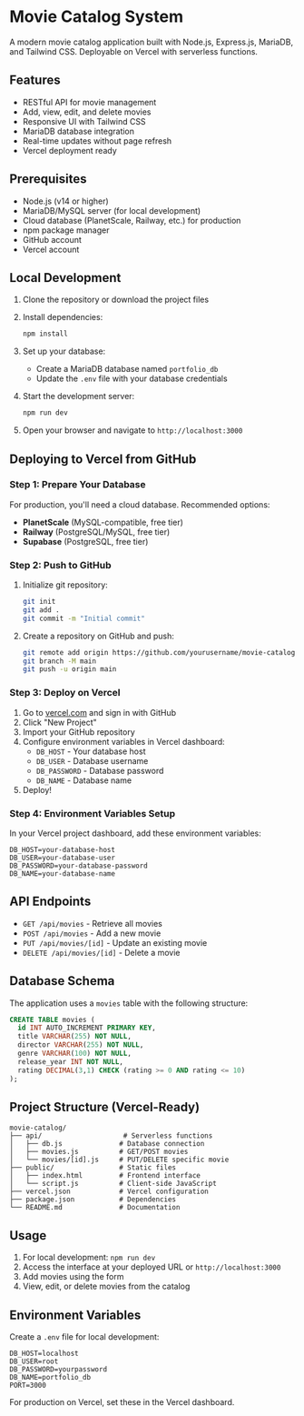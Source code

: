 # Movie Catalog System

A modern movie catalog application built with Node.js, Express.js, MariaDB, and Tailwind CSS. Deployable on Vercel with serverless functions.

## Features

- RESTful API for movie management
- Add, view, edit, and delete movies
- Responsive UI with Tailwind CSS
- MariaDB database integration
- Real-time updates without page refresh
- Vercel deployment ready

## Prerequisites

- Node.js (v14 or higher)
- MariaDB/MySQL server (for local development)
- Cloud database (PlanetScale, Railway, etc.) for production
- npm package manager
- GitHub account
- Vercel account

## Local Development

1. Clone the repository or download the project files
2. Install dependencies:
   ```bash
   npm install
   ```

3. Set up your database:
   - Create a MariaDB database named `portfolio_db`
   - Update the `.env` file with your database credentials

4. Start the development server:
   ```bash
   npm run dev
   ```

5. Open your browser and navigate to `http://localhost:3000`

## Deploying to Vercel from GitHub

### Step 1: Prepare Your Database
For production, you'll need a cloud database. Recommended options:
- **PlanetScale** (MySQL-compatible, free tier)
- **Railway** (PostgreSQL/MySQL, free tier)
- **Supabase** (PostgreSQL, free tier)

### Step 2: Push to GitHub
1. Initialize git repository:
   ```bash
   git init
   git add .
   git commit -m "Initial commit"
   ```

2. Create a repository on GitHub and push:
   ```bash
   git remote add origin https://github.com/yourusername/movie-catalog.git
   git branch -M main
   git push -u origin main
   ```

### Step 3: Deploy on Vercel
1. Go to [vercel.com](https://vercel.com) and sign in with GitHub
2. Click "New Project" 
3. Import your GitHub repository
4. Configure environment variables in Vercel dashboard:
   - `DB_HOST` - Your database host
   - `DB_USER` - Database username  
   - `DB_PASSWORD` - Database password
   - `DB_NAME` - Database name
5. Deploy!

### Step 4: Environment Variables Setup
In your Vercel project dashboard, add these environment variables:
```
DB_HOST=your-database-host
DB_USER=your-database-user
DB_PASSWORD=your-database-password
DB_NAME=your-database-name
```

## API Endpoints

- `GET /api/movies` - Retrieve all movies
- `POST /api/movies` - Add a new movie
- `PUT /api/movies/[id]` - Update an existing movie
- `DELETE /api/movies/[id]` - Delete a movie

## Database Schema

The application uses a `movies` table with the following structure:

```sql
CREATE TABLE movies (
  id INT AUTO_INCREMENT PRIMARY KEY,
  title VARCHAR(255) NOT NULL,
  director VARCHAR(255) NOT NULL,
  genre VARCHAR(100) NOT NULL,
  release_year INT NOT NULL,
  rating DECIMAL(3,1) CHECK (rating >= 0 AND rating <= 10)
);
```

## Project Structure (Vercel-Ready)

```
movie-catalog/
├── api/                    # Serverless functions
│   ├── db.js              # Database connection
│   ├── movies.js          # GET/POST movies
│   └── movies/[id].js     # PUT/DELETE specific movie
├── public/                # Static files
│   ├── index.html         # Frontend interface
│   └── script.js          # Client-side JavaScript
├── vercel.json            # Vercel configuration
├── package.json           # Dependencies
└── README.md              # Documentation
```

## Usage

1. For local development: `npm run dev`
2. Access the interface at your deployed URL or `http://localhost:3000`
3. Add movies using the form
4. View, edit, or delete movies from the catalog

## Environment Variables

Create a `.env` file for local development:

```
DB_HOST=localhost
DB_USER=root
DB_PASSWORD=yourpassword
DB_NAME=portfolio_db
PORT=3000
```

For production on Vercel, set these in the Vercel dashboard.
